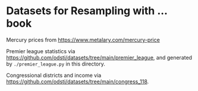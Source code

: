 # Datasets for Resampling with ... book

Mercury prices from <https://www.metalary.com/mercury-price>

Premier league statistics via
<https://github.com/odsti/datasets/tree/main/premier_league>, and generated by
`./premier_league.py` in this directory.

Congressional districts and income via
<https://github.com/odsti/datasets/tree/main/congress_118>.
